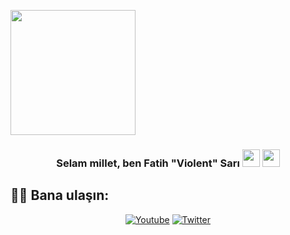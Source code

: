 <img width="200" height="auto" src="https://i.hizliresim.com/2o4037.png" height="175px"/></a>

<h3 align="center">Selam millet, ben Fatih "Violent" Sarı <img src="https://media.giphy.com/media/hvRJCLFzcasrR4ia7z/giphy.gif" width="28"> <img src="https://emojis.slackmojis.com/emojis/images/1531849430/4246/blob-sunglasses.gif?1531849430" width="28"/></h3>

## 🙋‍♂️ Bana ulaşın:

<p align="center">
  <a href="https://www.youtube.com/channel/UCBvOejeKDKGUcmEMvn989ug"><img alt="Youtube" title="Youtube" src="https://img.shields.io/badge/-YouTube-red?style=for-the-badge&logo=youtube&logoColor=white"/></a>
  <a href="https://twitter.com/anisewesena"><img alt="Twitter" title="Twitter" src="https://img.shields.io/badge/-Twitter-1DA1F2?style=for-the-badge&logo=twitter&logoColor=white"/></a>
</p>
